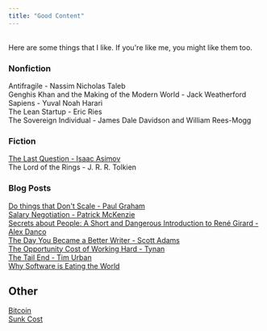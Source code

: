 ```yaml
---
title: "Good Content"
---
```


&nbsp;  
Here are some things that I like. If you're like me, you might like them too. 

### Nonfiction

Antifragile - Nassim Nicholas Taleb  
Genghis Khan and the Making of the Modern World - Jack Weatherford  
Sapiens - Yuval Noah Harari  
The Lean Startup - Eric Ries  
The Sovereign Individual - James Dale Davidson and William Rees-Mogg  

### Fiction

[The Last Question - Isaac Asimov](https://www.physics.princeton.edu/ph115/LQ.pdf)  
The Lord of the Rings - J. R. R. Tolkien  

### Blog Posts

[Do things that Don't Scale - Paul Graham](http://paulgraham.com/ds.html)  
[Salary Negotiation - Patrick McKenzie](https://www.kalzumeus.com/2012/01/23/salary-negotiation)  
[Secrets about People: A Short and Dangerous Introduction to René Girard - Alex Danco](https://alexdanco.com/2019/04/28/secrets-about-people-a-short-and-dangerous-introduction-to-rene-girard/)  
[The Day You Became a Better Writer - Scott Adams](https://dilbertblog.typepad.com/the_dilbert_blog/2007/06/the_day_you_bec.html)  
[The Opportunity Cost of Working Hard - Tynan](https://tynan.com/cost)  
[The Tail End - Tim Urban](https://waitbutwhy.com/2015/12/the-tail-end.html)  
[Why Software is Eating the World](https://a16z.com/2011/08/20/why-software-is-eating-the-world/)  

## Other

[Bitcoin](https://bitcoin.org/bitcoin.pdf)  
[Sunk Cost](https://en.wikipedia.org/wiki/Sunk_cost)  
